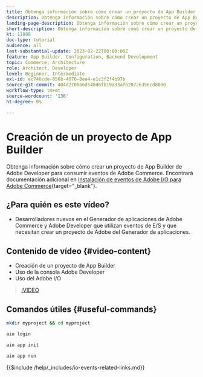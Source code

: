 ```yaml
---
title: Obtenga información sobre cómo crear un proyecto de App Builder mediante eventos de Commerce
description: Obtenga información sobre cómo crear un proyecto de App Builder para utilizarlo con eventos de Commerce
landing-page-description: Obtenga información sobre cómo crear un proyecto de App Builder de Adobe para utilizar eventos de Adobe Commerce
short-description: Obtenga información sobre cómo crear un proyecto de App Builder de Adobe para utilizar eventos de Adobe Commerce
kt: 11888
doc-type: tutorial
audience: all
last-substantial-update: 2023-02-22T00:00:00Z
feature: App Builder, Configuration, Backend Development
topic: Commerce, Architecture
role: Architect, Developer
level: Beginner, Intermediate
exl-id: ec746cde-856b-4076-8ea4-e1c3f2f4b97b
source-git-commit: 404d2708a6d540d6fb19a33afb20726356cd8000
workflow-type: tm+mt
source-wordcount: '136'
ht-degree: 0%

---
```


# Creación de un proyecto de App Builder

Obtenga información sobre cómo crear un proyecto de App Builder de Adobe Developer para consumir eventos de Adobe Commerce. Encontrará documentación adicional en [Instalación de eventos de Adobe I/O para Adobe Commerce](https://developer.adobe.com/commerce/events/get-started/installation/){target="_blank"}.

## ¿Para quién es este vídeo?

* Desarrolladores nuevos en el Generador de aplicaciones de Adobe Commerce y Adobe Developer que utilizan eventos de E/S y que necesitan crear un proyecto de Adobe del Generador de aplicaciones.

## Contenido de vídeo {#video-content}

* Creación de un proyecto de App Builder
* Uso de la consola Adobe Developer
* Uso del Adobe I/O

>[!VIDEO](https://video.tv.adobe.com/v/3415797?quality=12&learn=on)

## Comandos útiles {#useful-commands}

```bash
mkdir myproject && cd myproject

aio login

aio app init

aio app run
```

{{$include /help/_includes/io-events-related-links.md}}
